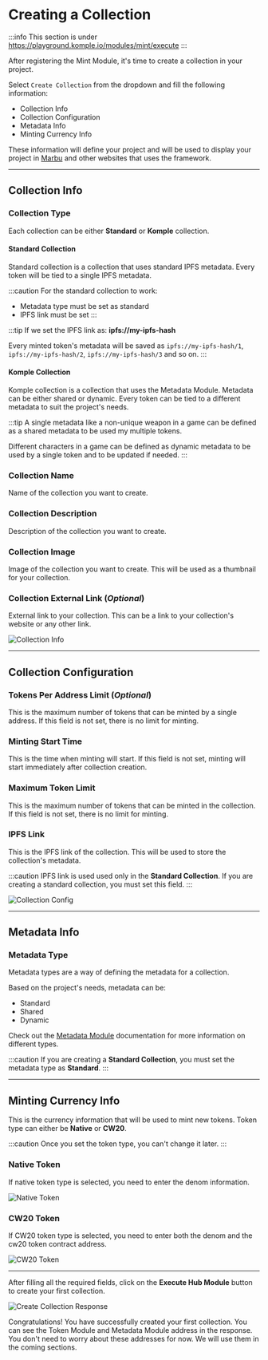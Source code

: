 # Creating a Collection

:::info
This section is under https://playground.komple.io/modules/mint/execute
:::

After registering the Mint Module, it's time to create a collection in your project.

Select `Create Collection` from the dropdown and fill the following information:

- Collection Info
- Collection Configuration
- Metadata Info
- Minting Currency Info

These information will define your project and will be used to display your project in [Marbu](/docs/marbu/overview.md) and other websites that uses the framework.

---

## Collection Info

### Collection Type

Each collection can be either **Standard** or **Komple** collection. 

#### Standard Collection

Standard collection is a collection that uses standard IPFS metadata. Every token will be tied to a single IPFS metadata. 

:::caution
For the standard collection to work:

- Metadata type must be set as standard
- IPFS link must be set
:::

:::tip
If we set the IPFS link as: **ipfs://my-ipfs-hash**

Every minted token's metadata will be saved as `ipfs://my-ipfs-hash/1`, `ipfs://my-ipfs-hash/2`, `ipfs://my-ipfs-hash/3` and so on.
:::

#### Komple Collection

Komple collection is a collection that uses the Metadata Module. Metadata can be either shared or dynamic. Every token can be tied to a different metadata to suit the project's needs.

:::tip
A single metadata like a non-unique weapon in a game can be defined as a shared metadata to be used my multiple tokens.

Different characters in a game can be defined as dynamic metadata to be used by a single token and to be updated if needed.
:::

### Collection Name

Name of the collection you want to create.

### Collection Description

Description of the collection you want to create.

### Collection Image

Image of the collection you want to create. This will be used as a thumbnail for your collection.

### Collection External Link (_Optional_)

External link to your collection. This can be a link to your collection's website or any other link.

![Collection Info](/playground-guides/collections/create/collection-info.png)

---

## Collection Configuration

### Tokens Per Address Limit (_Optional_)

This is the maximum number of tokens that can be minted by a single address. If this field is not set, there is no limit for minting.

### Minting Start Time

This is the time when minting will start. If this field is not set, minting will start immediately after collection creation.

### Maximum Token Limit

This is the maximum number of tokens that can be minted in the collection. If this field is not set, there is no limit for minting.

### IPFS Link

This is the IPFS link of the collection. This will be used to store the collection's metadata.

:::caution
IPFS link is used used only in the **Standard Collection**. If you are creating a standard collection, you must set this field.
:::

![Collection Config](/playground-guides/collections/create/collection-config.png)

---

## Metadata Info

### Metadata Type

Metadata types are a way of defining the metadata for a collection.

Based on the project's needs, metadata can be:

- Standard
- Shared
- Dynamic

Check out the [Metadata Module](/docs/komple-framework/modules/05-Metadata-Module.md) documentation for more information on different types.

:::caution
If you are creating a **Standard Collection**, you must set the metadata type as **Standard**.
:::

---

## Minting Currency Info

This is the currency information that will be used to mint new tokens. Token type can either be **Native** or **CW20**.

:::caution
Once you set the token type, you can't change it later.
:::

### Native Token

If native token type is selected, you need to enter the denom information.

![Native Token](/playground-guides/collections/create/native-token.png)

### CW20 Token

If CW20 token type is selected, you need to enter both the denom and the cw20 token contract address.

![CW20 Token](/playground-guides/collections/create/cw20-token.png)

---

After filling all the required fields, click on the **Execute Hub Module** button to create your first collection.

![Create Collection Response](/playground-guides/collections/create/response.png)

Congratulations! You have successfully created your first collection. You can see the Token Module and Metadata Module address in the response. You don't need to worry about these addresses for now. We will use them in the coming sections.
